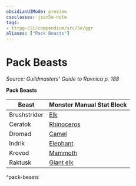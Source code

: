 ```yaml
---
obsidianUIMode: preview
cssclasses: json5e-note
tags:
- ttrpg-cli/compendium/src/5e/ggr
aliases: ["Pack Beasts"]
---
```

# Pack Beasts
*Source: Guildmasters' Guide to Ravnica p. 188* 

**Pack Beasts**

| Beast | Monster Manual Stat Block |
|-------|---------------------------|
| Brushstrider | [Elk](3-Mechanics/CLI/bestiary/beast/elk.md) |
| Ceratok | [Rhinoceros](3-Mechanics/CLI/bestiary/beast/rhinoceros.md) |
| Dromad | [Camel](3-Mechanics/CLI/bestiary/beast/camel.md) |
| Indrik | [Elephant](3-Mechanics/CLI/bestiary/beast/elephant.md) |
| Krovod | [Mammoth](3-Mechanics/CLI/bestiary/beast/mammoth.md) |
| Raktusk | [Giant elk](3-Mechanics/CLI/bestiary/beast/giant-elk.md) |
^pack-beasts